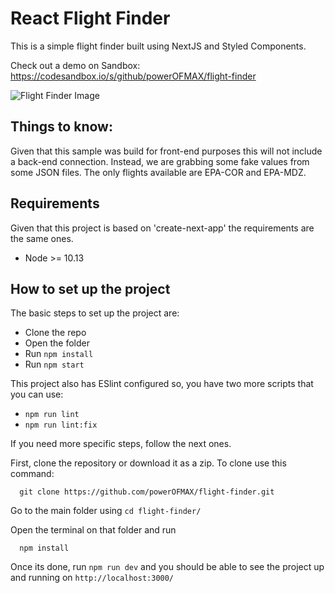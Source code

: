 # React Flight Finder

This is a simple flight finder built using NextJS and Styled Components.

Check out a demo on Sandbox: https://codesandbox.io/s/github/powerOFMAX/flight-finder

![Flight Finder Image](https://i.imgur.com/KjCrKun.jpg)

## Things to know:
Given that this sample was build for front-end purposes this will not include a back-end connection. Instead, we are grabbing some fake values from some JSON files. The only flights available are EPA-COR and EPA-MDZ.

## Requirements
Given that this project is based on 'create-next-app' the requirements are the same ones.

- Node >= 10.13

## How to set up the project
The basic steps to set up the project are:
- Clone the repo
- Open the folder
- Run ```npm install```
- Run ```npm start```

This project also has ESlint configured so, you have two more scripts that you can use:
- ```npm run lint```
- ```npm run lint:fix```

If you need more specific steps, follow the next ones.

First, clone the repository or download it as a zip. To clone use this command:

```
  git clone https://github.com/powerOFMAX/flight-finder.git
```

Go to the main folder using  ```cd flight-finder/```

Open the terminal on that folder and run
```
  npm install
```
Once its done, run ```npm run dev``` and you should be able to see the project up and running on ```http://localhost:3000/```